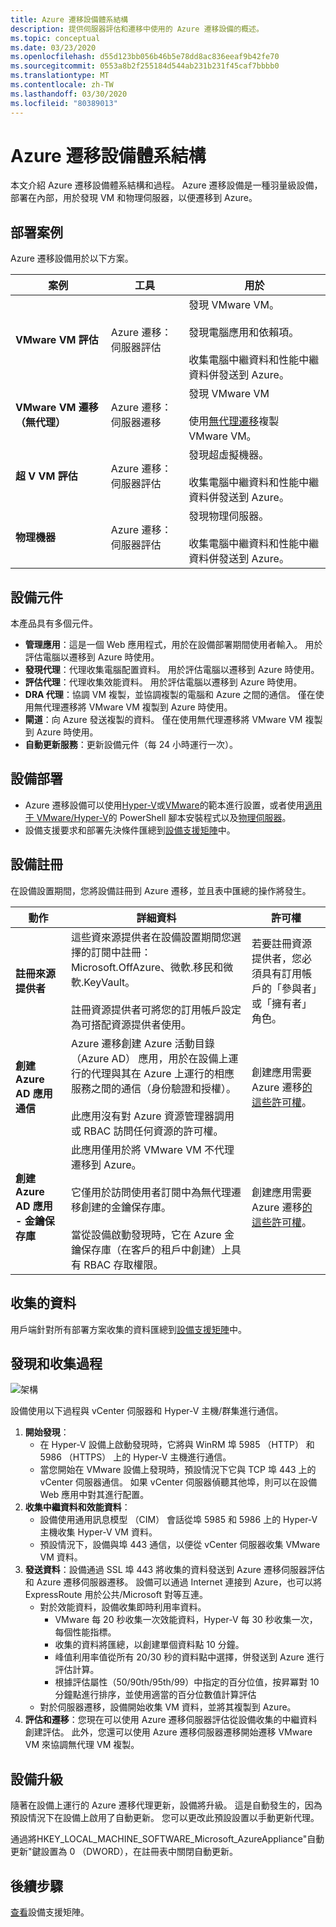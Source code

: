```yaml
---
title: Azure 遷移設備體系結構
description: 提供伺服器評估和遷移中使用的 Azure 遷移設備的概述。
ms.topic: conceptual
ms.date: 03/23/2020
ms.openlocfilehash: d55d123bb056b46b5e78dd8ac836eeaf9b42fe70
ms.sourcegitcommit: 0553a8b2f255184d544ab231b231f45caf7bbbb0
ms.translationtype: MT
ms.contentlocale: zh-TW
ms.lasthandoff: 03/30/2020
ms.locfileid: "80389013"
---
```

# <a name="azure-migrate-appliance-architecture"></a>Azure 遷移設備體系結構

本文介紹 Azure 遷移設備體系結構和過程。 Azure 遷移設備是一種羽量級設備，部署在內部，用於發現 VM 和物理伺服器，以便遷移到 Azure。 

## <a name="deployment-scenarios"></a>部署案例

Azure 遷移設備用於以下方案。

**案例** | **工具** | **用於** 
--- | --- | ---
**VMware VM 評估** | Azure 遷移：伺服器評估 | 發現 VMware VM。<br/><br/> 發現電腦應用和依賴項。<br/><br/> 收集電腦中繼資料和性能中繼資料併發送到 Azure。
**VMware VM 遷移（無代理）** | Azure 遷移：伺服器遷移 | 發現 VMware VM<br/><br/>  使用[無代理遷移](server-migrate-overview.md)複製 VMware VM。
**超 V VM 評估** | Azure 遷移：伺服器評估 | 發現超虛擬機器。<br/><br/> 收集電腦中繼資料和性能中繼資料併發送到 Azure。
**物理機器** |  Azure 遷移：伺服器評估 |  發現物理伺服器。<br/><br/> 收集電腦中繼資料和性能中繼資料併發送到 Azure。

## <a name="appliance-components"></a>設備元件

本產品具有多個元件。

- **管理應用**：這是一個 Web 應用程式，用於在設備部署期間使用者輸入。 用於評估電腦以遷移到 Azure 時使用。
- **發現代理**：代理收集電腦配置資料。 用於評估電腦以遷移到 Azure 時使用。 
- **評估代理**：代理收集效能資料。 用於評估電腦以遷移到 Azure 時使用。
- **DRA 代理**：協調 VM 複製，並協調複製的電腦和 Azure 之間的通信。 僅在使用無代理遷移將 VMware VM 複製到 Azure 時使用。
- **閘道**：向 Azure 發送複製的資料。 僅在使用無代理遷移將 VMware VM 複製到 Azure 時使用。
- **自動更新服務**：更新設備元件（每 24 小時運行一次）。



## <a name="appliance-deployment"></a>設備部署

- Azure 遷移設備可以使用[Hyper-V](how-to-set-up-appliance-hyper-v.md)或[VMware](how-to-set-up-appliance-vmware.md)的範本進行設置，或者使用[適用于 VMware/Hyper-V](deploy-appliance-script.md)的 PowerShell 腳本安裝程式以及[物理伺服器](how-to-set-up-appliance-physical.md)。 
- 設備支援要求和部署先決條件匯總到[設備支援矩陣](migrate-appliance.md)中。


## <a name="appliance-registration"></a>設備註冊

在設備設置期間，您將設備註冊到 Azure 遷移，並且表中匯總的操作將發生。

**動作** | **詳細資料** | **許可權**
--- | --- | ---
**註冊來源提供者** | 這些資來源提供者在設備設置期間您選擇的訂閱中註冊：Microsoft.OffAzure、微軟.移民和微軟.KeyVault。<br/><br/> 註冊資源提供者可將您的訂用帳戶設定為可搭配資源提供者使用。 | 若要註冊資源提供者，您必須具有訂用帳戶的「參與者」或「擁有者」角色。
**創建 Azure AD 應用通信** | Azure 遷移創建 Azure 活動目錄 （Azure AD） 應用，用於在設備上運行的代理與其在 Azure 上運行的相應服務之間的通信（身份驗證和授權）。<br/><br/> 此應用沒有對 Azure 資源管理器調用或 RBAC 訪問任何資源的許可權。 | 創建應用需要 Azure 遷移[的這些許可權](tutorial-prepare-vmware.md#assign-permissions-to-register-the-appliance)。
**創建 Azure AD 應用 - 金鑰保存庫** | 此應用僅用於將 VMware VM 不代理遷移到 Azure。<br/><br/> 它僅用於訪問使用者訂閱中為無代理遷移創建的金鑰保存庫。<br/><br/> 當從設備啟動發現時，它在 Azure 金鑰保存庫（在客戶的租戶中創建）上具有 RBAC 存取權限。 | 創建應用需要 Azure 遷移[的這些許可權](tutorial-prepare-vmware.md#assign-permissions-to-register-the-appliance)。



## <a name="collected-data"></a>收集的資料

用戶端針對所有部署方案收集的資料匯總到[設備支援矩陣](migrate-appliance.md)中。

## <a name="discovery-and-collection-process"></a>發現和收集過程

![架構](./media/migrate-appliance-architecture/architecture.png)

設備使用以下過程與 vCenter 伺服器和 Hyper-V 主機/群集進行通信。

1. **開始發現**：
    - 在 Hyper-V 設備上啟動發現時，它將與 WinRM 埠 5985 （HTTP） 和 5986 （HTTPS） 上的 Hyper-V 主機進行通信。
    - 當您開始在 VMware 設備上發現時，預設情況下它與 TCP 埠 443 上的 vCenter 伺服器通信。 如果 vCenter 伺服器偵聽其他埠，則可以在設備 Web 應用中對其進行配置。
2. **收集中繼資料和效能資料**：
    - 設備使用通用訊息模型 （CIM） 會話從埠 5985 和 5986 上的 Hyper-V 主機收集 Hyper-V VM 資料。
    - 預設情況下，設備與埠 443 通信，以便從 vCenter 伺服器收集 VMware VM 資料。
3. **發送資料**：設備通過 SSL 埠 443 將收集的資料發送到 Azure 遷移伺服器評估和 Azure 遷移伺服器遷移。 設備可以通過 Internet 連接到 Azure，也可以將 ExpressRoute 用於公共/Microsoft 對等互連。
    - 對於效能資料，設備收集即時利用率資料。
        - VMware 每 20 秒收集一次效能資料，Hyper-V 每 30 秒收集一次，每個性能指標。
        - 收集的資料將匯總，以創建單個資料點 10 分鐘。
        - 峰值利用率值從所有 20/30 秒的資料點中選擇，併發送到 Azure 進行評估計算。
        - 根據評估屬性（50/90th/95th/99）中指定的百分位值，按昇冪對 10 分鐘點進行排序，並使用適當的百分位數值計算評估
    - 對於伺服器遷移，設備開始收集 VM 資料，並將其複製到 Azure。
4. **評估和遷移**：您現在可以使用 Azure 遷移伺服器評估從設備收集的中繼資料創建評估。 此外，您還可以使用 Azure 遷移伺服器遷移開始遷移 VMware VM 來協調無代理 VM 複製。





## <a name="appliance-upgrades"></a>設備升級

隨著在設備上運行的 Azure 遷移代理更新，設備將升級。 這是自動發生的，因為預設情況下在設備上啟用了自動更新。 您可以更改此預設設置以手動更新代理。

通過將HKEY_LOCAL_MACHINE_SOFTWARE_Microsoft_AzureAppliance"自動更新"鍵設置為 0 （DWORD），在註冊表中關閉自動更新。

 

## <a name="next-steps"></a>後續步驟

[查看](migrate-appliance.md)設備支援矩陣。

